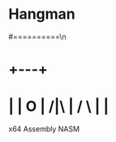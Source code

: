 # Hangman

#==========\n
#  +---+
  |   |
  O   |
 /|\  |
 / \  |
      |
==========

x64 Assembly NASM
